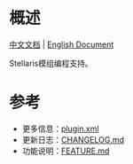 # 概述

[中文文档](README.md) | [English Document](README_en.md)

Stellaris模组编程支持。

# 参考

* 更多信息：[plugin.xml](src/main/resources/META-INF/plugin.xml)
* 更新日志：[CHANGELOG.md](CHANGELOG.md)
* 功能说明：[FEATURE.md](FEATURE.xml)
